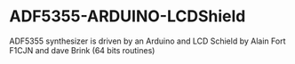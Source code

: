 # ADF5355-ARDUINO-LCDShield
ADF5355 synthesizer is driven by an Arduino and LCD Schield
by Alain Fort F1CJN and dave Brink (64 bits routines)
